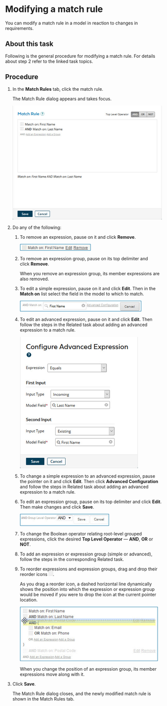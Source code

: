 # Modifying a match rule 

<head>
  <meta name="guidename" content="DataHub"/>
  <meta name="context" content="GUID-70e6d252-e8de-40a1-a0c3-61d43794c4e5"/>
</head>


You can modify a match rule in a model in reaction to changes in requirements.

## About this task

Following is the general procedure for modifying a match rule. For details about step 2 refer to the linked task topics.

## Procedure

1.  In the **Match Rules** tab, click the match rule.

    The Match Rule dialog appears and takes focus.

    ![Match Rule dialog](../Images/Models/mdm-db-add-rule_d5925fc9-b4da-4a12-9377-292a2dc21cb4.jpg)

2.  Do any of the following:

    1.  To remove an expression, pause on it and click **Remove**.

        ![Remove link in an expression in a match rule](../Images/Common/mdm-ds-add-rule-edit-remove-expression_bdacf420-ee6e-40d6-9252-a32475a3d8d4.jpg)

    2.  To remove an expression group, pause on its top delimiter and click **Remove**.

        When you remove an expression group, its member expressions are also removed.

    3.  To edit a simple expression, pause on it and click **Edit**. Then in the **Match on** list select the field in the model to which to match.

        ![Fields in the model are available for selection in the Match on list. In this example the field First Name is selected.](../Images/Common/mdm-ds-add-rule-simple-expression_30b35e2d-5933-46e0-ab85-5ddecd743b8f.jpg)

    4.  To edit an advanced expression, pause on it and click **Edit**. Then follow the steps in the Related task about adding an advanced expression to a match rule.

        ![Configure Advanced Expression dialog](../Images/Models/mdm-db-add-rule-advanced-expression_66dd70ba-bb4a-41af-b37b-e8016cc9c0c1.jpg)

    5.  To change a simple expression to an advanced expression, pause the pointer on it and click **Edit**. Then click **Advanced Configuration** and follow the steps in Related task about adding an advanced expression to a match rule.

    6.  To edit an expression group, pause on its top delimiter and click **Edit**. Then make changes and click **Save**.

        ![Controls for editing an expression group](../Images/Common/mdm-ds-add-rule-expression-group_a09509f2-28f8-4eab-9e76-afb145086ac9.jpg)

    7.  To change the Boolean operator relating root-level grouped expressions, click the desired **Top Level Operator** — **AND**, **OR** or **NOT**.

    8.  To add an expression or expression group \(simple or advanced\), follow the steps in the corresponding Related task.

    9.  To reorder expressions and expression groups, drag and drop their reorder icons ![](../Images/Common/main-ic-dots-16-gray-on-white_404b1c3f-e21a-4b67-ba76-65412d39eb70.jpg).

        As you drag a reorder icon, a dashed horizontal line dynamically shows the position into which the expression or expression group would be moved if you were to drop the icon at the current pointer location.

        ![Reordering expressions and expression groups are drag-and-drop operations.](../Images/Models/mdm-ds-match-rule-expression-reorder_366e1cdc-c4ce-479d-a135-27255ad43cb0.jpg)

        When you change the position of an expression group, its member expressions move along with it.

3.  Click **Save**.

    The Match Rule dialog closes, and the newly modified match rule is shown in the Match Rules tab.